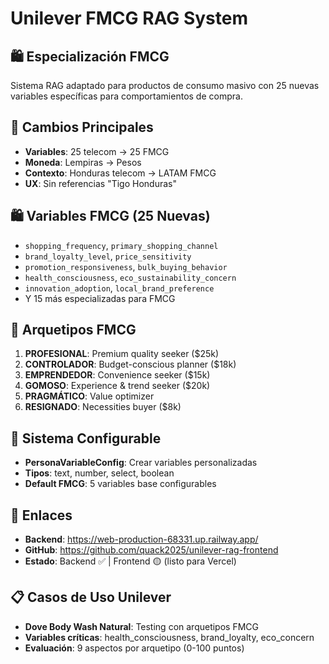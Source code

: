 # Unilever FMCG RAG System

## 🛍️ Especialización FMCG
Sistema RAG adaptado para productos de consumo masivo con 25 nuevas variables específicas para comportamientos de compra.

## 🔄 Cambios Principales
- **Variables**: 25 telecom → 25 FMCG 
- **Moneda**: Lempiras → Pesos
- **Contexto**: Honduras telecom → LATAM FMCG
- **UX**: Sin referencias "Tigo Honduras"

## 🛍️ Variables FMCG (25 Nuevas)
- `shopping_frequency`, `primary_shopping_channel`
- `brand_loyalty_level`, `price_sensitivity` 
- `promotion_responsiveness`, `bulk_buying_behavior`
- `health_consciousness`, `eco_sustainability_concern`
- `innovation_adoption`, `local_brand_preference`
- Y 15 más especializadas para FMCG

## 👥 Arquetipos FMCG
1. **PROFESIONAL**: Premium quality seeker ($25k)
2. **CONTROLADOR**: Budget-conscious planner ($18k)
3. **EMPRENDEDOR**: Convenience seeker ($15k)
4. **GOMOSO**: Experience & trend seeker ($20k)
5. **PRAGMÁTICO**: Value optimizer
6. **RESIGNADO**: Necessities buyer ($8k)

## 🔧 Sistema Configurable
- **PersonaVariableConfig**: Crear variables personalizadas
- **Tipos**: text, number, select, boolean
- **Default FMCG**: 5 variables base configurables

## 🚀 Enlaces
- **Backend**: https://web-production-68331.up.railway.app/
- **GitHub**: https://github.com/quack2025/unilever-rag-frontend
- **Estado**: Backend ✅ | Frontend 🟡 (listo para Vercel)

## 📋 Casos de Uso Unilever
- **Dove Body Wash Natural**: Testing con arquetipos FMCG
- **Variables críticas**: health_consciousness, brand_loyalty, eco_concern
- **Evaluación**: 9 aspectos por arquetipo (0-100 puntos)